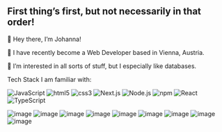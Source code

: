 First thing’s first, but not necessarily in that order!
-------------------------------------------------------

🔭 Hey there, I’m Johanna!

🌱 I have recently become a Web Developer based in Vienna, Austria.

🦋 I’m interested in all sorts of stuff, but I especially like databases.

Tech Stack I am familiar with: 

 <img alt="JavaScript" src="https://img.shields.io/badge/-JavaScript-orange?style=flat-square&logo=javascript&logoColor=white" />
  <img alt="html5" src="https://img.shields.io/badge/-HTML5-E34F26?style=flat-square&logo=html5&logoColor=white" />
  <img alt="css3" src="https://img.shields.io/badge/-CSS-brightgreen?style=flat-square?logo=css3&logoColor=white" />
    <img alt="Next.js" src="https://img.shields.io/badge/-Next.js-45b8d8?style=flat-square&logo=next.js&logoColor=white" />
  <img alt="Node.js" src="https://img.shields.io/badge/-Node.js-blueviolet?style=flat-square&logo=node.js&logoColor=white" />
  <img alt="npm" src="https://img.shields.io/badge/-NPM-CB3837?style=flat-square&logo=npm&logoColor=white" />
  <img alt="React" src="https://img.shields.io/badge/-React-45b8d8?style=flat-square&logo=react&logoColor=white" />
  <img alt="TypeScript" src="https://img.shields.io/badge/-TypeScript-007ACC?style=flat-square&logo=typescript&logoColor=white" />


![image](https://user-images.githubusercontent.com/82442409/142026414-af9efe78-caf1-4cc7-862b-1e006037a8e8.png)
![image](https://user-images.githubusercontent.com/82442409/142025927-e30c4e6d-7429-4a3a-8c00-241294b1b05c.png)
![image](https://user-images.githubusercontent.com/82442409/142026006-88f7be8e-29cd-4da7-a7ea-3eeafe360c01.png)
![image](https://user-images.githubusercontent.com/82442409/142026059-fbb41289-977c-40d6-8d0b-4730c903fae4.png)
![image](https://user-images.githubusercontent.com/82442409/142026099-0540c083-9106-437a-b464-8518f55f1976.png)
![image](https://user-images.githubusercontent.com/82442409/142026479-bc88420c-3d5d-4d50-b7ae-661a8823de18.png)
![image](https://user-images.githubusercontent.com/82442409/142026522-039d3f37-c16d-4eea-89ce-79577807160c.png)
![image](https://user-images.githubusercontent.com/82442409/142026539-4411dca4-fc53-41a8-a6c6-eb3d58a972d8.png)
![image](https://img.shields.io/badge/-Bootstrap-orange?style=flat-square&logo=Bootstrap&logoColor=white.png)

<!---
jecihume/jecihume is a ✨ special ✨ repository because its `README.md` (this file) appears on your GitHub profile.
You can click the Preview link to take a look at your changes.
--->
